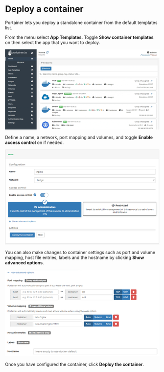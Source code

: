 # Deploy a container

Portainer lets you deploy a standalone container from the default templates list.

From the menu select **App Templates**. Toggle **Show container templates** on then select the app that you want to deploy.

![](../../../.gitbook/assets/be-templates-deploy-container-1.gif)

Define a name, a network, port mapping and volumes, and toggle **Enable access control** on if needed.

![](../../../.gitbook/assets/templates-deploy-container-2.png)

You can also make changes to container settings such as port and volume mapping, host file entries, labels and the hostname by clicking **Show advanced options**.

![](../../../.gitbook/assets/templates-deploy-container-3.png)

Once you have configured the container, click **Deploy the container**.


